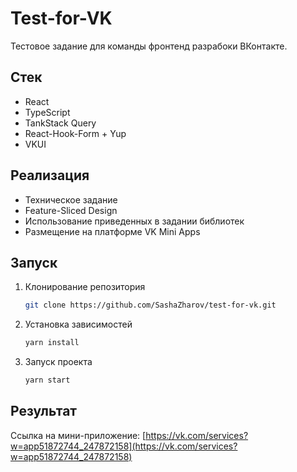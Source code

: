 # Test-for-VK

Тестовое задание для команды фронтенд разрабоки ВКонтакте.

## Стек

- React
- TypeScript
- TankStack Query
- React-Hook-Form + Yup
- VKUI

## Реализация

- Техническое задание
- Feature-Sliced Design
- Использование приведенных в задании библиотек
- Размещение на платформе VK Mini Apps

## Запуск

1. Клонирование репозитория
   ```bash
   git clone https://github.com/SashaZharov/test-for-vk.git
   ```
2. Установка зависимостей
   ```bash
   yarn install
   ```
3. Запуск проекта
   ```bash
   yarn start
   ```

## Результат

Ссылка на мини-приложение: [https://vk.com/services?w=app51872744_247872158](https://vk.com/services?w=app51872744_247872158)
